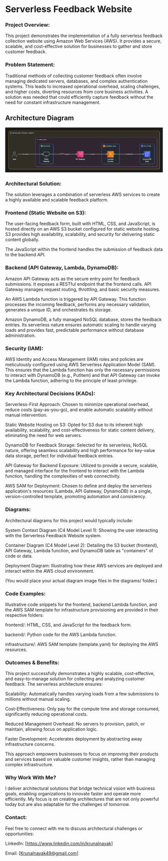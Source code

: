 # Serverless Feedback Website
### Project Overview:
This project demonstrates the implementation of a fully serverless feedback collection website using Amazon Web Services (AWS). It provides a secure, scalable, and cost-effective solution for businesses to gather and store customer feedback.

### Problem Statement:
Traditional methods of collecting customer feedback often involve managing dedicated servers, databases, and complex authentication systems. This leads to increased operational overhead, scaling challenges, and higher costs, diverting resources from core business activities. A solution was needed that could efficiently capture feedback without the need for constant infrastructure management.

## Architecture Diagram

![Architecture Diagram](diagram/architecture-diagram.png)

### Architectural Solution:
The solution leverages a combination of serverless AWS services to create a highly available and scalable feedback platform.

### Frontend (Static Website on S3):

The user-facing feedback form, built with HTML, CSS, and JavaScript, is hosted directly on an AWS S3 bucket configured for static website hosting. S3 provides high availability, scalability, and security for delivering static content globally.

The JavaScript within the frontend handles the submission of feedback data to the backend API.

### Backend (API Gateway, Lambda, DynamoDB):

Amazon API Gateway acts as the secure entry point for feedback submissions. It exposes a RESTful endpoint that the frontend calls. API Gateway manages request routing, throttling, and basic security measures.

An AWS Lambda function is triggered by API Gateway. This function processes the incoming feedback, performs any necessary validation, generates a unique ID, and orchestrates its storage.

Amazon DynamoDB, a fully managed NoSQL database, stores the feedback entries. Its serverless nature ensures automatic scaling to handle varying loads and provides fast, predictable performance without database administration.

### Security (IAM):

AWS Identity and Access Management (IAM) roles and policies are meticulously configured using AWS Serverless Application Model (SAM). This ensures that the Lambda function has only the necessary permissions to interact with DynamoDB (e.g., PutItem) and that API Gateway can invoke the Lambda function, adhering to the principle of least privilege.

### Key Architectural Decisions (KADs):
Serverless-First Approach: Chosen to minimize operational overhead, reduce costs (pay-as-you-go), and enable automatic scalability without manual intervention.

Static Website Hosting on S3: Opted for S3 due to its inherent high availability, scalability, and cost-effectiveness for static content delivery, eliminating the need for web servers.

DynamoDB for Feedback Storage: Selected for its serverless, NoSQL nature, offering seamless scalability and high performance for key-value data storage, perfect for individual feedback entries.

API Gateway for Backend Exposure: Utilized to provide a secure, scalable, and managed interface for the frontend to interact with the Lambda function, handling the complexities of web connectivity.

AWS SAM for Deployment: Chosen to define and deploy the serverless application's resources (Lambda, API Gateway, DynamoDB) in a single, version-controlled template, promoting automation and consistency.

### Diagrams:
Architectural diagrams for this project would typically include:

System Context Diagram (C4 Model Level 1): Showing the user interacting with the Serverless Feedback Website system.

Container Diagram (C4 Model Level 2): Detailing the S3 bucket (frontend), API Gateway, Lambda function, and DynamoDB table as "containers" of code or data.

Deployment Diagram: Illustrating how these AWS services are deployed and interact within the AWS cloud environment.

(You would place your actual diagram image files in the diagrams/ folder.)

### Code Examples:
Illustrative code snippets for the frontend, backend Lambda function, and the AWS SAM template for infrastructure provisioning are provided in their respective folders:

frontend/: HTML, CSS, and JavaScript for the feedback form.

backend/: Python code for the AWS Lambda function.

infrastructure/: AWS SAM template (template.yaml) for deploying the AWS resources.

### Outcomes & Benefits:
This project successfully demonstrates a highly scalable, cost-effective, and easy-to-manage solution for collecting and analyzing customer feedback. The serverless architecture ensures:

Scalability: Automatically handles varying loads from a few submissions to millions without manual scaling.

Cost-Effectiveness: Only pay for the compute time and storage consumed, significantly reducing operational costs.

Reduced Management Overhead: No servers to provision, patch, or maintain, allowing focus on application logic.

Faster Development: Accelerates deployment by abstracting away infrastructure concerns.

This approach empowers businesses to focus on improving their products and services based on valuable customer insights, rather than managing complex infrastructure.

### Why Work With Me?
I deliver architectural solutions that bridge technical vision with business goals, enabling organizations to innovate faster and operate more efficiently. My focus is on creating architectures that are not only powerful today but are also adaptable for the challenges of tomorrow.

### Contact:
Feel free to connect with me to discuss architectural challenges or opportunities:

LinkedIn: [https://www.linkedin.com/in/krunalnayak]

Email: [Krunalnayak49@gmail.com]
